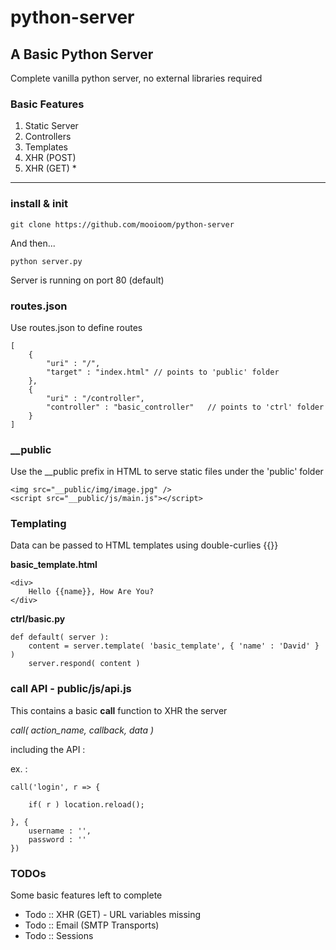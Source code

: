 # python-server

## A Basic Python Server
Complete vanilla python server, no external libraries required

### Basic Features

<ol>
<li>Static Server</li>
<li>Controllers</li>
<li>Templates</li>
<li>XHR (POST)</li>
<li>XHR (GET) *</li>
</ol>

***

### install & init

    git clone https://github.com/mooioom/python-server

And then...

    python server.py

Server is running on port 80 (default)

### routes.json
Use routes.json to define routes

    [
        {
            "uri" : "/",
            "target" : "index.html" // points to 'public' folder
        },
        {
            "uri" : "/controller",
            "controller" : "basic_controller"   // points to 'ctrl' folder
        }
    ]

### __public
Use the __public prefix in HTML to serve static files under the 'public' folder

    <img src="__public/img/image.jpg" />
    <script src="__public/js/main.js"></script>

### Templating
Data can be passed to HTML templates using double-curlies {{}}

**basic_template.html**

    <div>
        Hello {{name}}, How Are You?
    </div>

**ctrl/basic.py**

    def default( server ):
        content = server.template( 'basic_template', { 'name' : 'David' } )
        server.respond( content )

### call API - public/js/api.js
This contains a basic **call** function to XHR the server

<em>call( action_name, callback, data )</em>

including the API :<br>
    <script src="__public/js/api.js" /></script>

ex. :

    call('login', r => {
    
        if( r ) location.reload();
        
    }, {
        username : '',
        password : ''
    })

### TODOs

Some basic features left to complete

<ul>
<li>Todo :: XHR (GET) - URL variables missing</li>
<li>Todo :: Email (SMTP Transports)</li>
<li>Todo :: Sessions</li>
</ul>